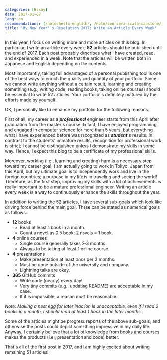 ```yaml
---
categories: [Essay]
date: 2017-01-07
lang: en
recommendations: [/note/hello-english/, /note/coursera-scala-capstone/, /note/mlss-kyoto-2015/]
title: 'My New Year''s Resolution 2017: Write an Article Every Week'
---
```


In this year, I focus on writing more and more articles on this blog. In particular, I write an article every week; **52** articles should be published until the end of 2017. Each post probably describes what I have created, read, and experienced in a week. Note that the articles will be written both in Japanese and English depending on the contents.

Most importantly, taking full advantaged of a personal publishing tool is one of the best ways to enrich the quality and quantity of your portfolio. Since we cannot write anything without a certain result, learning and creating something (e.g., writing code, reading books, taking online courses) should be essential to write 52 articles. Your portfolio is definitely matured by the efforts made by yourself.

OK, I personally like to enhance my portfolio for the following reasons.

First of all, my career as a ***professional*** engineer starts from this April after graduation from the master's course. In fact, I have enjoyed programming and engaged in computer science for more than 5 years, but everything what I have experienced before was recognized as ***student***'s results. In contrast to the students' immature results, recognition for professional work is strict; I cannot be distinguished unless I demonstrate my skills in some way. Hence, I expect this blog to be a certificate of my professional skills.

Moreover, working (i.e., learning and creating) hard is a necessary step toward my career goal. I am actually going to work in Tokyo, Japan from this April, but my ultimate goal is to independently work and live in the foreign countries; a purpose in my life is in traveling and seeing the world! Therefore, as the first step, improving my skills with a lot of achievements is really important to be a mature professional engineer. Writing an article every week is a way to continuously enhance the skills throughout the year.

In addition to writing the 52 articles, I have several sub-goals which look like driving force behind the main goal. These can be stated as numerical goals as follows:

- **12** books
	- Read at least 1 book in a month.
	- Count a novel as 0.5 book; 2 novels = 1 book.
- **4** online courses 
	- Single course generally takes 2-3 months.
	- Always to be taking at least 1 online course.
- **4** presentations
	- Make presentation at least once per 3 months.
	- Must be done outside of the university and company.
	- Lightning talks are okay.
- **365** GitHub commits
	- Write code (nearly) every day!
	- Very tiny commits (e.g., updating README) are acceptable in my case.
	- If it is impossible, a reason must be reasonable.
	
*Note: Making a nest egg for later inaction is unacceptable; even if I read 2 books in a month, I should read at least 1 book in the later months.*

Some of the articles might be progress reports of the above sub-goals, and otherwise the posts could depict something impressive in my daily life. Anyway, I certainly believe that a lot of knowledge from books and courses makes the products (i.e., presentation and code) better.

That's all of the first post in 2017, and I am highly excited about writing remaining 51 articles!